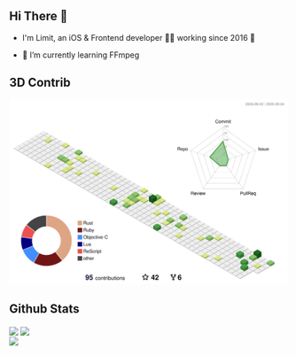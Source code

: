 ## Hi There 👋

- I'm Limit, an iOS & Frontend developer 👨‍💻 working since 2016 🚀

- 🌱 I’m currently learning FFmpeg

## 3D Contrib

![](./profile-3d-contrib/profile-green-animate.svg)

## Github Stats

<div>
  <img src="https://github-readme-stats.vercel.app/api/top-langs/?username=limitLiu&layout=compact&hide_border=true" align="center" />
  <img src="https://github-readme-stats.vercel.app/api?username=limitLiu&show_icons=true&count_private=true&hide_border=true&theme=vue" align="center" />
</div>

<div>
  <img src="https://komarev.com/ghpvc/?username=limitLiu&&style=flat-square" align="center" />
</div>
